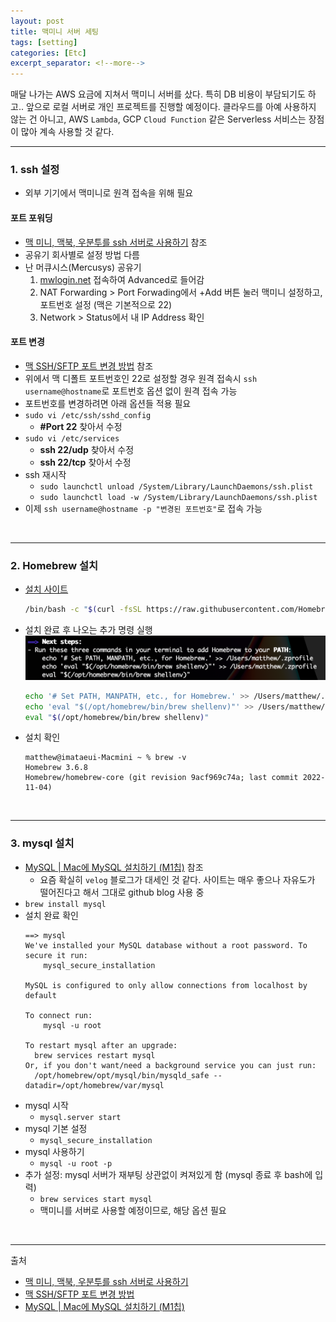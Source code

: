 ```yaml
---
layout: post
title: 맥미니 서버 세팅
tags: [setting]
categories: [Etc]
excerpt_separator: <!--more-->
---
```

매달 나가는 AWS 요금에 지쳐서 맥미니 서버를 샀다. <!--more--> 특히 DB 비용이 부담되기도 하고.. 앞으로 로컬 서버로 개인 프로젝트를 진행할 예정이다.
클라우드를 아예 사용하지 않는 건 아니고, AWS `Lambda`, GCP `Cloud Function` 같은 Serverless 서비스는 장점이 많아 계속 사용할 것 같다.

---

### 1. ssh 설정

- 외부 기기에서 맥미니로 원격 접속을 위해 필요

#### 포트 포워딩
- [맥 미니, 맥북, 우분투를 ssh 서버로 사용하기](https://dev-repository.tistory.com/m/96) 참조
- 공유기 회사별로 설정 방법 다름
- 난 머큐시스(Mercusys) 공유기
  1. [mwlogin.net](http://mwlogin.net/) 접속하여 Advanced로 들어감
  2. NAT Forwarding > Port Forwading에서 +Add 버튼 눌러 맥미니 설정하고, 포트번호 설정 (맥은 기본적으로 22)
  3. Network > Status에서 내 IP Address 확인

#### 포트 변경
- [맥 SSH/SFTP 포트 변경 방법](https://circumeo.tistory.com/33) 참조
- 위에서 맥 디폴트 포트번호인 22로 설정할 경우 원격 접속시 `ssh username@hostname`로 포트번호 옵션 없이 원격 접속 가능
- 포트번호를 변경하려면 아래 옵션들 적용 필요
- `sudo vi /etc/ssh/sshd_config`
  - **#Port 22** 찾아서 수정
- `sudo vi /etc/services`
  - **ssh 22/udp** 찾아서 수정
  - **ssh 22/tcp** 찾아서 수정
- ssh 재시작
  - `sudo launchctl unload /System/Library/LaunchDaemons/ssh.plist`
  - `sudo launchctl load -w /System/Library/LaunchDaemons/ssh.plist`
- 이제 `ssh username@hostname -p "변경된 포트번호"`로 접속 가능

<br>

---

### 2. Homebrew 설치

- [설치 사이트](https://brew.sh/index_ko)
  ```sh
  /bin/bash -c "$(curl -fsSL https://raw.githubusercontent.com/Homebrew/install/HEAD/install.sh)"
  ```
- 설치 완료 후 나오는 추가 명령 실행
  ![logo](/assets/20221106-1-homebrew.png)
  ```sh
  echo '# Set PATH, MANPATH, etc., for Homebrew.' >> /Users/matthew/.zprofile
  echo 'eval "$(/opt/homebrew/bin/brew shellenv)"' >> /Users/matthew/.zprofile
  eval "$(/opt/homebrew/bin/brew shellenv)"
  ```
- 설치 확인
  ```
  matthew@imataeui-Macmini ~ % brew -v
  Homebrew 3.6.8
  Homebrew/homebrew-core (git revision 9acf969c74a; last commit 2022-11-04)
  ```

<br>

---

### 3. mysql 설치

- [MySQL | Mac에 MySQL 설치하기 (M1칩)](https://velog.io/@haleyjun/MySQL-Mac%EC%97%90-MySQL-%EC%84%A4%EC%B9%98%ED%95%98%EA%B8%B0-M1%EC%B9%A9) 참조
  - 요즘 확실히 `velog` 블로그가 대세인 것 같다. 사이트는 매우 좋으나 자유도가 떨어진다고 해서 그대로 github blog 사용 중
- `brew install mysql`
- 설치 완료 확인
  ```
  ==> mysql
  We've installed your MySQL database without a root password. To secure it run:
      mysql_secure_installation

  MySQL is configured to only allow connections from localhost by default

  To connect run:
      mysql -u root

  To restart mysql after an upgrade:
    brew services restart mysql
  Or, if you don't want/need a background service you can just run:
    /opt/homebrew/opt/mysql/bin/mysqld_safe --datadir=/opt/homebrew/var/mysql
  ```
- mysql 시작
  - `mysql.server start`
- mysql 기본 설정
  - `mysql_secure_installation`
- mysql 사용하기
  - `mysql -u root -p`
- 추가 설정: mysql 서버가 재부팅 상관없이 켜져있게 함 (mysql 종료 후 bash에 입력)
  - `brew services start mysql`
  - 맥미니를 서버로 사용할 예정이므로, 해당 옵션 필요

<br>

---
출처
- [맥 미니, 맥북, 우분투를 ssh 서버로 사용하기](https://dev-repository.tistory.com/m/96)
- [맥 SSH/SFTP 포트 변경 방법](https://circumeo.tistory.com/33)
- [MySQL | Mac에 MySQL 설치하기 (M1칩)](https://velog.io/@haleyjun/MySQL-Mac%EC%97%90-MySQL-%EC%84%A4%EC%B9%98%ED%95%98%EA%B8%B0-M1%EC%B9%A9)
